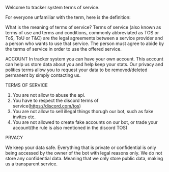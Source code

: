 Welcome to tracker system terms of service.

For everyone unfamiliar with the term, here is the definition: 

What is the meaning of terms of service?
Terms of service (also known as terms of use and terms and conditions, commonly abbreviated as TOS or ToS, ToU or T&C) 
are the legal agreements between a service provider and a person who wants to use that service. 
The person must agree to abide by the terms of service in order to use the offered service.

ACCOUNT
In tracker system you can have your own account. 
This account can help us store data about you and help keep your stats.
Our privacy and politics terms allow you to request your data to be removed/deleted permanent by simply contacting us. 

TERMS OF SERVICE 

1. You are not allow to abuse the api.
2. You have to respect the discord terms of service(https://discord.com/tos)
3. You are not allow to sell illegal things thorugh our bot, such as fake invites etc.
4. You are not allowed to create fake accounts on our bot, or trade your account(the rule is also mentioned in the discord TOS)


PRVACY 

We keep your data safe. Everything that is private or confidential is only being accessed by the owner of the bot with legal reasons only.
We do not store any confidential data. Meaning that we only store public data, making us a transparent service.
